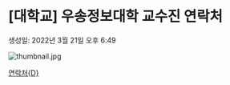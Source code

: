 # [대학교] 우송정보대학 교수진 연락처

생성일: 2022년 3월 21일 오후 6:49

![thumbnail.jpg](thumbnail%205.jpg)

[연락처{D}](%E1%84%8B%E1%85%A7%E1%86%AB%E1%84%85%E1%85%A1%E1%86%A8%E1%84%8E%E1%85%A5%7BD%7D%20a00cc768d6ed40bea94e5fbdfa0a858c.csv)